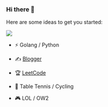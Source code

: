 ### Hi there 👋

<!--
**cyberpunk-admin/cyberpunk-admin** is a ✨ _special_ ✨ repository because its `README.md` (this file) appears on your GitHub profile.
-->
Here are some ideas to get you started:

![](https://github-readme-stats.vercel.app/api?username=cyberpunk-admin&show_icons=true&line_height=21&show_icons=true&theme=vue&hide_border=true)

* ⚡ Golang / Python

* ✍️ [Blogger](https://liuxc.me)

* 🏆 [LeetCode](https://leetcode.cn/u/sai-bo-peng-ke/)

* 🏃 Table Tennis / Cycling 

* 🎮 LOL / OW2
